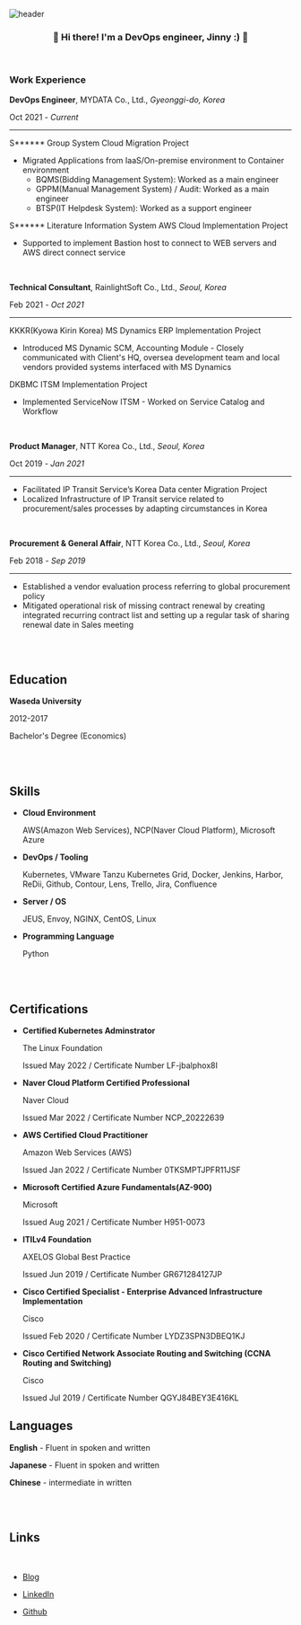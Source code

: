![header](https://capsule-render.vercel.app/api?type=transparent&color=ffffff&height=300&section=header&text=release:Canary&fontColor=000000&fontSize=90)
<h3 align="center"> 👋 Hi there! I'm a DevOps engineer, Jinny :) 👋 </h3>
<br/>

### Work Experience

**DevOps Engineer**, MYDATA Co., Ltd., *Gyeonggi-do, Korea*

Oct 2021 *- Current*

---

S****** Group System Cloud Migration Project

- Migrated Applications from IaaS/On-premise environment to Container environment
    - BQMS(Bidding Management System): Worked as a main engineer
    - GPPM(Manual Management System) / Audit: Worked as a main engineer
    - BTSP(IT Helpdesk System): Worked as a support engineer

S****** Literature Information System AWS Cloud Implementation Project 

- Supported to implement Bastion host to connect to WEB servers and AWS direct connect service

<br/>

**Technical Consultant**, RainlightSoft Co., Ltd., *Seoul, Korea*

Feb 2021 *- Oct 2021*

---

KKKR(Kyowa Kirin Korea) MS Dynamics ERP Implementation Project

- Introduced MS Dynamic SCM, Accounting Module - Closely communicated with Client's HQ, oversea development team and local vendors provided systems interfaced with MS Dynamics

DKBMC ITSM Implementation Project

- Implemented ServiceNow ITSM - Worked on Service Catalog and Workflow

<br/>

**Product Manager**, NTT Korea Co., Ltd., *Seoul, Korea*

Oct 2019 *- Jan 2021*

---

- Facilitated IP Transit Service’s Korea Data center Migration Project
- Localized Infrastructure of IP Transit service related to procurement/sales processes by adapting circumstances in Korea

<br/>

**Procurement & General Affair**, NTT Korea Co., Ltd., *Seoul, Korea*

Feb 2018 *- Sep 2019*

---

- Established a vendor evaluation process referring to global procurement policy
- Mitigated operational risk of missing contract renewal by creating integrated recurring contract list and setting up a regular task of sharing renewal date in Sales meeting

<br/><br/>

## **Education**

**Waseda University**

2012-2017

Bachelor's Degree (Economics)

<br/><br/>

## **Skills**

- **Cloud Environment**
    
    AWS(Amazon Web Services), NCP(Naver Cloud Platform), Microsoft Azure
    
- **DevOps / Tooling**
    
    Kubernetes, VMware Tanzu Kubernetes Grid, Docker, Jenkins, Harbor, ReDii, Github, Contour, Lens, Trello, Jira, Confluence
    
- **Server / OS**
    
    JEUS, Envoy, NGINX, CentOS, Linux
    
- **Programming Language**
    
    Python
    
<br/><br/>

## **Certifications**

- **Certified Kubernetes Adminstrator**
    
    The Linux Foundation
    
    Issued May 2022 / Certificate Number LF-jbalphox8I
    
- **Naver Cloud Platform Certified Professional**
    
    Naver Cloud
    
    Issued Mar 2022 / Certificate Number NCP_20222639
    
- **AWS Certified Cloud Practitioner**
    
    Amazon Web Services (AWS)
    
    Issued Jan 2022 / Certificate Number 0TKSMPTJPFR11JSF
    
- **Microsoft Certified Azure Fundamentals(AZ-900)**
    
    Microsoft
    
    Issued Aug 2021 / Certificate Number H951-0073
    
- **ITILv4 Foundation**
    
    AXELOS Global Best Practice
    
    Issued Jun 2019 / Certificate Number GR671284127JP
    
- **Cisco Certified Specialist - Enterprise Advanced Infrastructure Implementation**
    
    Cisco
    
    Issued Feb 2020 / Certificate Number LYDZ3SPN3DBEQ1KJ
    
- **Cisco Certified Network Associate Routing and Switching (CCNA Routing and Switching)**
    
    Cisco
    
    Issued Jul 2019 / Certificate Number QGYJ84BEY3E416KL
    

## **Languages**

**English** - Fluent in spoken and written

**Japanese** - Fluent in spoken and written

**Chinese** - intermediate in written

<br/><br/>

## **Links**

<br/>

- [Blog](https://jinnypark9393.github.io/categories/)

- [LinkedIn](https://www.linkedin.com/in/%EC%A7%84%EC%9D%B4-%EB%B0%95-07569118b/)

- [Github](https://github.com/jinnypark9393)    
    

<!--
**jinnypark9393/jinnypark9393** is a ✨ _special_ ✨ repository because its `README.md` (this file) appears on your GitHub profile.

Here are some ideas to get you started:

- 🔭 I’m currently working on ...
- 🌱 I’m currently learning ...
- 👯 I’m looking to collaborate on ...
- 🤔 I’m looking for help with ...
- 💬 Ask me about ...
- 📫 How to reach me: ...
- 😄 Pronouns: ...
- ⚡ Fun fact: ...
-->
